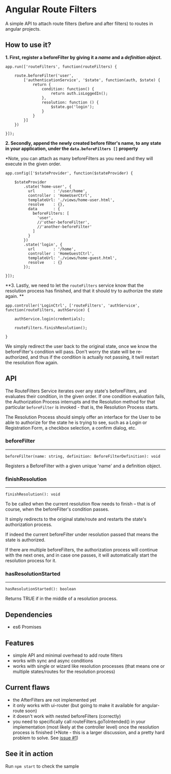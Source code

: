 # Angular Route Filters

A simple API to attach route filters (before and after filters) to routes
in angular projects.

## How to use it?

**1. First, register a beforeFilter by giving it a _name_ and a _definition object_.**

```
app.run(['routeFilters', function(routeFilters) {
    
    route.beforeFilter('user', 
        ['authenticationService', '$state', function(auth, $state) {
            return {
                condition: function() {
                    return auth.isLoggedIn();
                },
                resolution: function () {
                    $state.go('login');
                }
            }
        }]
    })

}]);
```

**2. Secondly, append the newly created before filter's name, 
to any state in your application, under the `data.beforeFilters []` property** 

*Note, you can attach as many beforeFilters as you need and they will execute in the given order.

```
app.config(['$stateProvider', function($stateProvider) {

    $stateProvider
        .state('home-user', {
          url        : '/user/home',
          controller : 'HomeUserCtrl',
          templateUrl: './views/home-user.html',
          resolve    : {},
          data       : {
            beforeFilters: [
              'user',
              //'other-beforeFilter',
              //'another-beforeFilter'
            ]
          }
        })
        .state('login', {
          url        : '/home',
          controller : 'HomeGuestCtrl',
          templateUrl: './views/home-guest.html',
          resolve    : {}
        });

}]);

```

**3. Lastly, we need to let the `routeFilters` service know that the resolution 
process has finished, and that it should try to authorize the state again. **

```
app.controller('LoginCtrl', ['routeFilters', 'authService', function(routeFilters, authService) {
    
    authService.login(credentials);
    
    routeFilters.finishResolution();
    
}
```

We simply redirect the user back to the original state, once we know the 
beforeFilter's condition will pass. Don't worry the state will be re-authorized, 
and thus if the condition is actually not passing, it twill restart the 
resolution flow again.

## API

The RouteFilters Service iterates over any state's beforeFilters, and evaluates 
their condition, in the given order. If one condition evaluation fails, the 
Authorization Process interrupts and the Resolution method for that particular 
`beforeFilter` is invoked - that is, the Resolution Process starts.
     
The Resolution Process should simply offer an interface for the User to be able 
to authorize for the state he is trying to see, such as a Login or 
Registration Form, a checkbox selection, a confirm dialog, etc.

### beforeFilter
---

    beforeFilter(name: string, definition: BeforeFilterDefinition): void
    
Registers a BeforeFilter with a given unique 'name' and a definition object.

     
### finishResolution
---

    finishResolution(): void

To be called when the current resolution flow needs to finish – that is 
of course, when the beforeFilter's condition passes.

It simply redirects to the original state/route and restarts the state's 
authorization process.

If indeed the current beforeFilter under resolution passed that means the 
state is authorized.

If there are multiple beforeFilters, the authorization process will
continue with the next ones, and in case one passes, it will
automatically start the resolution process for it.


### hasResolutionStarted
---

    hasResolutionStarted(): boolean

Returns TRUE if in the middle of a resolution process.


## Dependencies

- es6 Promises 

## Features

- simple API and minimal overhead to add route filters
- works with sync and async conditions
- works with single or wizard like resolution processes (that means one or multiple states/routes for the resolution process)  

## Current flaws

- the AfterFilters are not implemented yet
- it only works with ui-router (but going to make it available for angular-route soon)
- it doesn't work with nested beforeFilters (correctly)
- you need to specifically call routeFilters.goToIntended() in your implementation (most likely at the controller level) 
once the resolution process is finished
(*Note - this is a larger discussion, and a pretty hard problem to solve. See [issue #1](https://github.com/GabrielCTroia/angular-route-filters/issues/1))   



## See it in action

Run `npm start` to check the sample